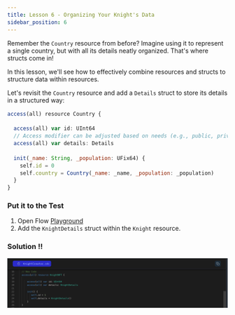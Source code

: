 ```yaml
---
title: Lesson 6 - Organizing Your Knight's Data
sidebar_position: 6
---
```


Remember the `Country` resource from before? Imagine using it to represent a single country, but with all its details neatly organized. That's where structs come in!

In this lesson, we'll see how to effectively combine resources and structs to structure data within resources.

Let's revisit the `Country` resource and add a `Details` struct to store its details in a structured way:

```jsx
access(all) resource Country {

  access(all) var id: UInt64
  // Access modifier can be adjusted based on needs (e.g., public, private)
  access(all) var details: Details

  init(_name: String, _population: UFix64) {
    self.id = 0
    self.country = Country(_name: _name, _population: _population)
  }
}
```

### Put it to the Test

1. Open Flow [Playground](https://play.flow.com/)
2. Add the `KnightDetails` struct within the `Knight` resource.

### Solution !!

![Alt text](image-4.png)
